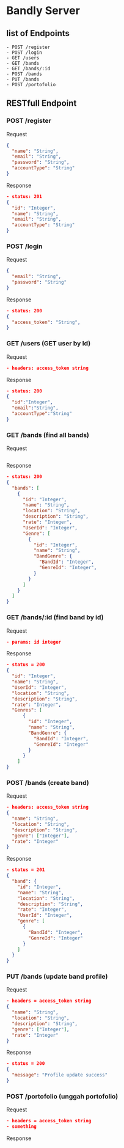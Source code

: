 # Bandly Server

## list of Endpoints
```
- POST /register
- POST /login
- GET /users
- GET /bands
- GET /bands/:id
- POST /bands
- PUT /bands
- POST /portofolio
```

## RESTfull Endpoint

### POST /register

Request
```json
{
  "name": "String",
  "email": "String",
  "password": "String",
  "accountType": "String"
}
```

Response
```json
- status: 201
{
  "id": "Integer",
  "name": "String",
  "email": "String",
  "accountType": "String"
}
```

### POST /login

Request
```json
{
  "email": "String",
  "password": "String"
}
```

Response
```json
- status: 200
{
  "access_token": "String",
}
```

### GET /users (GET user by Id)

Request
```json
- headers: access_token string
```

Response
```json
- status: 200
{
  "id":"Integer",
  "email":"String",
  "accountType":"String"
}
```


### GET /bands (find all bands)

Request
```json
```

Response
```json
- status: 200
{
  "bands": [
    {
      "id": "Integer",
      "name": "String",
      "location": "String",
      "description": "String",
      "rate": "Integer",
      "UserId": "Integer",
      "Genre": [
        {
          "id": "Integer",
          "name": "String",
          "BandGenre": {
            "BandId": "Integer",
            "GenreId": "Integer",
          }
        }
      ]
    }
  ]
}
```

### GET /bands/:id (find band by id)

Request
```json
- params: id integer
```

Response
```json
- status = 200
{
  "id": "Integer",
  "name": "String",
  "UserId": "Integer",
  "location": "String",
  "description": "String",
  "rate": "Integer",
  "Genres": [
      {
        "id": "Integer",
        "name": "String",
        "BandGenre": {
          "BandId": "Integer",
          "GenreId": "Integer"
        }
      }
    ]
}
```


### POST /bands (create band)

Request
```json
- headers: access_token string
{
  "name": "String",
  "location": "String",
  "description": "String",
  "genre": ["Integer"],
  "rate": "Integer"
}
```

Response
```json
- status = 201
{
  "band": {
    "id": "Integer",
    "name": "String",
    "location": "String",
    "description": "String",
    "rate": "Integer",
    "UserId": "Integer",
    "genre": [
      {
        "BandId": "Integer",
        "GenreId": "Integer"
      }
    ]
  }
}
```

### PUT /bands (update band profile)

Request
```json
- headers = access_token string
{
  "name": "String",
  "location": "String",
  "description": "String",
  "genre": ["Integer"],
  "rate": "Integer"
}
```

Response
```json
- status = 200
{
  "message": "Profile update success"
}
```


### POST /portofolio (unggah portofolio)

Request
```json
- headers = access_token string
- something
```

Response
```json


```

